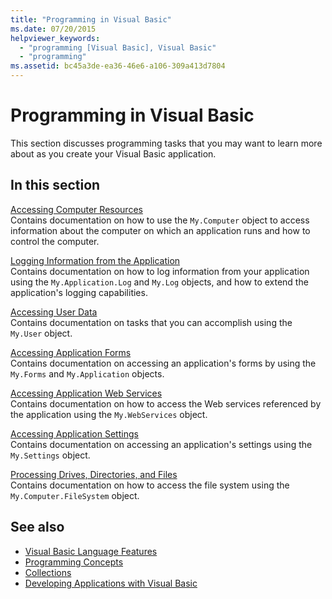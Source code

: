 ```yaml
---
title: "Programming in Visual Basic"
ms.date: 07/20/2015
helpviewer_keywords: 
  - "programming [Visual Basic], Visual Basic"
  - "programming"
ms.assetid: bc45a3de-ea36-46e6-a106-309a413d7804
---
```

# Programming in Visual Basic
This section discusses programming tasks that you may want to learn more about as you create your Visual Basic application.  
  
## In this section  
 [Accessing Computer Resources](../../../visual-basic/developing-apps/programming/computer-resources/index.md)  
 Contains documentation on how to use the `My.Computer` object to access information about the computer on which an application runs and how to control the computer.  
  
 [Logging Information from the Application](../../../visual-basic/developing-apps/programming/log-info/index.md)  
 Contains documentation on how to log information from your application using the `My.Application.Log` and `My.Log` objects, and how to extend the application's logging capabilities.  
  
 [Accessing User Data](../../../visual-basic/developing-apps/programming/accessing-user-data.md)  
 Contains documentation on tasks that you can accomplish using the `My.User` object.  
  
 [Accessing Application Forms](../../../visual-basic/developing-apps/programming/accessing-application-forms.md)  
 Contains documentation on accessing an application's forms by using the `My.Forms` and `My.Application` objects.  
  
 [Accessing Application Web Services](../../../visual-basic/developing-apps/programming/accessing-application-web-services.md)  
 Contains documentation on how to access the Web services referenced by the application using the `My.WebServices` object.  
  
 [Accessing Application Settings](../../../visual-basic/developing-apps/programming/app-settings/index.md)  
 Contains documentation on accessing an application's settings using the `My.Settings` object.  
  
 [Processing Drives, Directories, and Files](../../../visual-basic/developing-apps/programming/drives-directories-files/processing.md)  
 Contains documentation on how to access the file system using the `My.Computer.FileSystem` object.  
  
## See also
- [Visual Basic Language Features](../../../visual-basic/programming-guide/language-features/index.md)
- [Programming Concepts](../../../visual-basic/programming-guide/concepts/index.md)
- [Collections](../../../visual-basic/programming-guide/concepts/collections.md)
- [Developing Applications with Visual Basic](../../../visual-basic/developing-apps/index.md)
